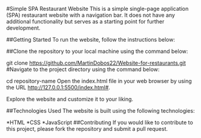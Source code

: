 #Simple SPA Restaurant Website
This is a simple single-page application (SPA) restaurant website with a navigation bar. It does not have any additional functionality but serves as a starting point for further development.

##Getting Started
To run the website, follow the instructions below:

##Clone the repository to your local machine using the command below:

git clone https://github.com/MartinDobos22/Website-for-restaurants.git
#Navigate to the project directory using the command below:

cd repository-name
Open the index.html file in your web browser by using the URL http://127.0.0.1:5500/index.html#.

Explore the website and customize it to your liking.

##Technologies Used
The website is built using the following technologies:

*HTML
*CSS
*JavaScript
##Contributing
If you would like to contribute to this project, please fork the repository and submit a pull request.
